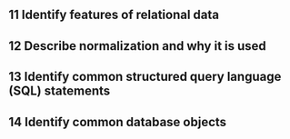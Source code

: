## 11 Identify features of relational data
## 12 Describe normalization and why it is used
## 13 Identify common structured query language (SQL) statements
## 14 Identify common database objects